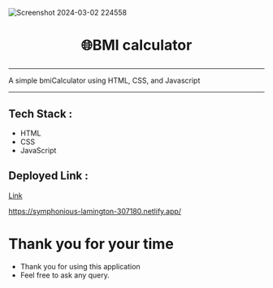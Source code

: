 ![Screenshot 2024-03-02 224558](https://github.com/priyankadora20/bmi-calculator/assets/105920094/e95788a3-0949-40aa-a38f-00a997e30946)<h1 align="center">
🌐BMI calculator
</h1>


---

A simple bmiCalculator using HTML, CSS, and Javascript 

---
## Tech Stack :
- HTML
- CSS
- JavaScript

## Deployed Link : 
[Link](https://symphonious-lamington-307180.netlify.app/)

https://symphonious-lamington-307180.netlify.app/


# Thank you for your time 

-   Thank you for using this application
-   Feel free to ask any query.
 
